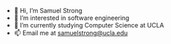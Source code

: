 - 👋 Hi, I’m Samuel Strong
- 👀 I’m interested in software engineering
- 🌱 I’m currently studying Computer Science at UCLA
- 📫 Email me at samuelstrong@ucla.edu

<!---
strongs20/strongs20 is a ✨ special ✨ repository because its `README.md` (this file) appears on your GitHub profile.
You can click the Preview link to take a look at your changes.
--->
